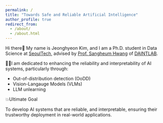 ```yaml
---
permalink: /
title: "Towards Safe and Reliable Artificial Intelligence"
author_profile: true
redirect_from: 
  - /about/
  - /about.html
---
```


Hi there👋 My name is Jeonghyeon Kim, and I am a Ph.D. student in Data Science at <a href='https://www.seoultech.ac.kr'>SeoulTech</a>, advised by <a href='https://sites.google.com/ds.seoultech.ac.kr/daintlab/members/director?authuser=0'>Prof. Sangheum Hwang</a> of <a href='https://sites.google.com/ds.seoultech.ac.kr/daintlab/'>DAINTLAB</a>.

 🧗‍♂️I am dedicated to enhancing the reliability and interpretability of AI systems, particularly through:
 
 - Out-of-distribution detection (OoDD)
 - Vision-Langauge Models (VLMs)
 - LLM unlearning

 💥Ultimate Goal
 
 To develop AI systems that are reliable, and interpretable, ensuring their trustworthy deployment in real-world applications.
